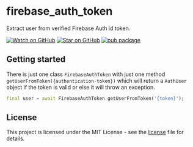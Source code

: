 # firebase_auth_token

Extract user from verified Firebase Auth id token.

[![Watch on GitHub][github-watch-badge]][github-watch]
[![Star on GitHub][github-star-badge]][github-star]
[![pub package](https://img.shields.io/pub/v/firebase_auth_token.svg)](https://pub.dev/packages/firebase_auth_token)

## Getting started

There is just one class `FirebaseAuthToken` with just one method `getUserFromToken({authentication-token})` which will return a `AuthUser` object if the token is valid or else it will throw an exception.

```dart
final user = await FirebaseAuthToken.getUserFromToken('{token}');
```

## License

This project is licensed under the MIT License - see the 
[license] file for details.

[license]: https://github.com/Gerrel/firebase_auth_token/blob/main/LICENSE
[github-watch-badge]: https://img.shields.io/github/watchers/Gerrel/firebase_auth_token.svg?style=social
[github-watch]: https://github.com/Gerrel/firebase_auth_token/watchers
[github-star-badge]: https://img.shields.io/github/stars/Gerrel/firebase_auth_token.svg?style=social
[github-star]: https://github.com/Gerrel/firebase_auth_token/stargazers
[releases]: https://github.com/Gerrel/firebase_auth_token/releases